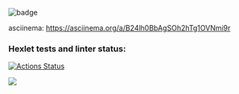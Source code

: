![badge](https://github.com/annaborovinskayaX/frontend-project-lvl1/blob/main/.github/workflows/nodejs.yml/badge.svg)

asciinema: https://asciinema.org/a/B24lh0BbAgSOh2hTg1OVNmi9r

### Hexlet tests and linter status:
[![Actions Status](https://github.com/annaborovinskayaX/frontend-project-lvl1/workflows/hexlet-check/badge.svg)](https://github.com/annaborovinskayaX/frontend-project-lvl1/actions)

<a href="https://codeclimate.com/github/codeclimate/codeclimate/maintainability"><img src="https://api.codeclimate.com/v1/badges/a99a88d28ad37a79dbf6/maintainability" /></a>
